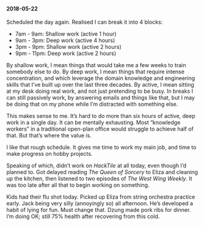 #### 2018-05-22

Scheduled the day again. Realised I can break it into 4 blocks:

- 7am - 9am: Shallow work (active 1 hour)
- 9am - 3pm: Deep work (active 4 hours)
- 3pm - 9pm: Shallow work (active 2 hours)
- 9pm - 11pm: Deep work (active 2 hours)

By shallow work, I mean things that would take me a few weeks to train somebody else to do. By deep work, I mean things that require intense concentration, and which leverage the domain knowledge and engineering skills that I’ve built up over the last three decades. By active, I mean sitting at my desk doing real work, and not just pretending to be busy. In breaks I can still passively work, by answering emails and things like that, but I may be doing that on my phone while I’m distracted with something else.

This makes sense to me. It’s hard to do more than six hours of active, deep work in a single day. It can be mentally exhausting. Most “knowledge workers” in a traditional open-plan office would struggle to achieve half of that. But that’s where the value is.

I like that rough schedule. It gives me time to work my main job, and time to make progress on hobby projects.

Speaking of which, didn’t work on _HackTile_ at all today, even though I’d planned to. Got delayed reading _The Queen of Sorcery_ to Eliza and cleaning up the kitchen, then listened to two episodes of _The West Wing Weekly_. It was too late after all that to begin working on something.

Kids had their flu shot today. Picked up Eliza from string orchestra practice early. Jack being very silly (annoyingly so) all afternoon. He’s developed a habit of lying for fun. Must change that. Dzung made pork ribs for dinner. I’m doing OK; still 75% health after recovering from this cold.